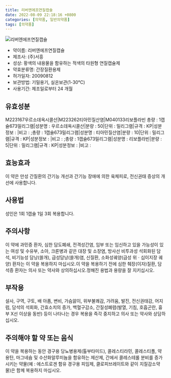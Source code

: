 ```yaml
---
title: 리버엔에프연질캡슐
date: 2022-08-09 22:18:16 +0800
categories: [의약품, 일반의약품]
tags: [의약품]
---
```

![리버엔에프연질캡슐](https://nedrug.mfds.go.kr/pbp/cmn/itemImageDownload/153624840697100061)

- 약이름: 리버엔에프연질캡슐
- 제조사: (주)서흥
- 성상: 황색의 내용물을 함유하는 적색의 타원형 연질캡슐제
- 약효분류명: 간장질환용제
- 허가일자: 20090812
- 보관방법: 기밀용기, 실온보관(1-30℃)
- 사용기간: 제조일로부터 24 개월
## 유효성분
M223167우르소데옥시콜산|M223262티아민질산염|M040133리보플라빈
총량 : 1캡슐673밀리그램|성분명 : 우르소데옥시콜산|분량 : 50|단위 : 밀리그램|규격 : KP|성분정보 : |비고 : ;총량 : 1캡슐673밀리그램|성분명 : 티아민질산염|분량 : 10|단위 : 밀리그램|규격 : KP|성분정보 : |비고 : ;총량 : 1캡슐673밀리그램|성분명 : 리보플라빈|분량 : 5|단위 : 밀리그램|규격 : KP|성분정보 : |비고 :
## 효능효과
이 약은 만성 간질환의 간기능 개선과 간기능 장애에 의한 육체피로, 전신권태 증상의 개선에 사용합니다.
## 사용법
성인은 1회 1캡슐 1일 3회 복용합니다.
## 주의사항
이 약에 과민증 환자, 심한 담도폐쇄, 전격성간염, 임부 또는 임신하고 있을 가능성이 있는 여성 및 수유부, 소아, 크론병과 같은 대장 및 소장염, 방사선 비투과성 석회화된 담석, 비기능성 담낭(쓸개), 급성담낭(쓸개)염, 신질환, 소화성궤양(급성 위ㆍ십이지장 궤양) 환자는 이 약을 복용하지 마십시오.이 약을 복용하기 전에 심한 췌장(이자)질환, 담석증 환자는 의사 또는 약사와 상의하십시오.정해진 용법과 용량을 잘 지키십시오.
## 부작용
설사, 구역, 구토, 배 아픔, 변비, 가슴앓이, 위부불쾌감, 가려움, 발진, 전신권태감, 어지럼, 담석의 석회화, 간효소치의 증가, 백혈구감소, 간질성폐렴(발열, 기침, 호흡곤란, 흉부 X선 이상을 동반) 등이 나타나는 경우 복용을 즉각 중지하고 의사 또는 약사와 상담하십시오.
## 주의해야 할 약 또는 음식
이 약을 복용하는 동안 경구용 당뇨병용제(톨부타미드), 콜레스티라민, 콜레스티폴, 약용탄, 마그네슘 및 수산화알루미늄을 함유하는 제산제, 간에서 콜레스테롤 분비를 증가시키는 약물(예 : 에스트로겐 함유 경구용 피임제, 클로피브레이트와 같이 지질감소약물)은 함께 복용하지 마십시오.
